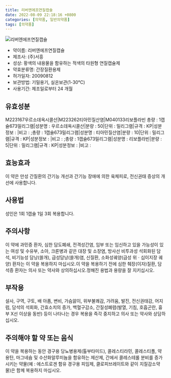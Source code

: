 ```yaml
---
title: 리버엔에프연질캡슐
date: 2022-08-09 22:18:16 +0800
categories: [의약품, 일반의약품]
tags: [의약품]
---
```

![리버엔에프연질캡슐](https://nedrug.mfds.go.kr/pbp/cmn/itemImageDownload/153624840697100061)

- 약이름: 리버엔에프연질캡슐
- 제조사: (주)서흥
- 성상: 황색의 내용물을 함유하는 적색의 타원형 연질캡슐제
- 약효분류명: 간장질환용제
- 허가일자: 20090812
- 보관방법: 기밀용기, 실온보관(1-30℃)
- 사용기간: 제조일로부터 24 개월
## 유효성분
M223167우르소데옥시콜산|M223262티아민질산염|M040133리보플라빈
총량 : 1캡슐673밀리그램|성분명 : 우르소데옥시콜산|분량 : 50|단위 : 밀리그램|규격 : KP|성분정보 : |비고 : ;총량 : 1캡슐673밀리그램|성분명 : 티아민질산염|분량 : 10|단위 : 밀리그램|규격 : KP|성분정보 : |비고 : ;총량 : 1캡슐673밀리그램|성분명 : 리보플라빈|분량 : 5|단위 : 밀리그램|규격 : KP|성분정보 : |비고 :
## 효능효과
이 약은 만성 간질환의 간기능 개선과 간기능 장애에 의한 육체피로, 전신권태 증상의 개선에 사용합니다.
## 사용법
성인은 1회 1캡슐 1일 3회 복용합니다.
## 주의사항
이 약에 과민증 환자, 심한 담도폐쇄, 전격성간염, 임부 또는 임신하고 있을 가능성이 있는 여성 및 수유부, 소아, 크론병과 같은 대장 및 소장염, 방사선 비투과성 석회화된 담석, 비기능성 담낭(쓸개), 급성담낭(쓸개)염, 신질환, 소화성궤양(급성 위ㆍ십이지장 궤양) 환자는 이 약을 복용하지 마십시오.이 약을 복용하기 전에 심한 췌장(이자)질환, 담석증 환자는 의사 또는 약사와 상의하십시오.정해진 용법과 용량을 잘 지키십시오.
## 부작용
설사, 구역, 구토, 배 아픔, 변비, 가슴앓이, 위부불쾌감, 가려움, 발진, 전신권태감, 어지럼, 담석의 석회화, 간효소치의 증가, 백혈구감소, 간질성폐렴(발열, 기침, 호흡곤란, 흉부 X선 이상을 동반) 등이 나타나는 경우 복용을 즉각 중지하고 의사 또는 약사와 상담하십시오.
## 주의해야 할 약 또는 음식
이 약을 복용하는 동안 경구용 당뇨병용제(톨부타미드), 콜레스티라민, 콜레스티폴, 약용탄, 마그네슘 및 수산화알루미늄을 함유하는 제산제, 간에서 콜레스테롤 분비를 증가시키는 약물(예 : 에스트로겐 함유 경구용 피임제, 클로피브레이트와 같이 지질감소약물)은 함께 복용하지 마십시오.
